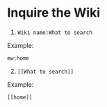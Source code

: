 # Inquire the Wiki
1. `Wiki name:What to search`

Example:
```
mw:home
```

2. `[[What to search]]`

Example:
```
[[home]]
```